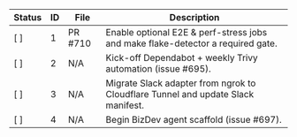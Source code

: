 <!-- ARCHITECT PROMPT: You are an AI architect.  
Generate a task breakdown from the planning bullets below.  
Return a markdown table with columns: | Status | ID | File | Description |.  
Use [ ] for unchecked tasks and [x] for completed ones. -->

| Status | ID  | File     | Description                                                                 |
|--------|-----|----------|-----------------------------------------------------------------------------|
| [ ]    | 1   | PR #710  | Enable optional E2E & perf-stress jobs and make flake-detector a required gate. |
| [ ]    | 2   | N/A      | Kick-off Dependabot + weekly Trivy automation (issue #695).                   |
| [ ]    | 3   | N/A      | Migrate Slack adapter from ngrok to Cloudflare Tunnel and update Slack manifest. |
| [ ]    | 4   | N/A      | Begin BizDev agent scaffold (issue #697).                                     |
